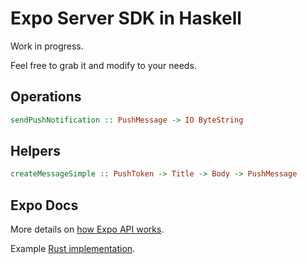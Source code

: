 # Expo Server SDK in Haskell

Work in progress. 

Feel free to grab it and modify to your needs.

## Operations

```hs
sendPushNotification :: PushMessage -> IO ByteString
```

## Helpers

```hs
createMessageSimple :: PushToken -> Title -> Body -> PushMessage
```
## Expo Docs

More details on [how Expo API works](https://docs.expo.io/versions/latest/guides/push-notifications/#sending-notifications-from-your-server).

Example [Rust implementation](https://github.com/expo/expo-server-sdk-rust).
